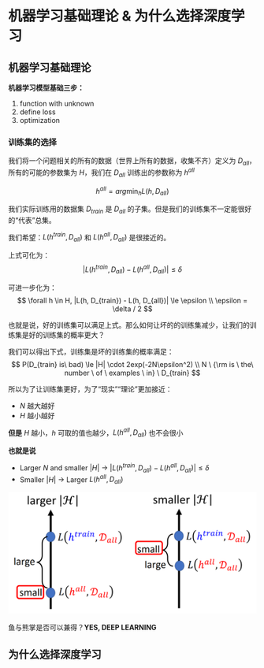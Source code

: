 # 机器学习基础理论 & 为什么选择深度学习

## 机器学习基础理论

**机器学习模型基础三步：**
1. function with unknown
2. define loss
3. optimization

### 训练集的选择

我们将一个问题相关的所有的数据（世界上所有的数据，收集不齐）定义为 $D_{all}$，所有的可能的参数集为 $H$，我们在 $D_{all}$ 训练出的参数称为 $h^{all}$

$$
  h^{all} = arg \min_h L(h, D_{all})
$$

我们实际训练用的数据集 $D_{train}$ 是 $D_{all}$ 的子集。但是我们的训练集不一定能很好的“代表”总集。

我们希望：$L(h^{train}, D_{all})$ 和 $L(h^{all}, D_{all})$ 是很接近的。

上式可化为：
$$
  |L(h^{train}, D_{all}) - L(h^{all}, D_{all})| \le \delta
$$

可进一步化为：
$$
  \forall h \in H, |L(h, D_{train}) - L(h, D_{all})| \le \epsilon \\
  \epsilon = \delta / 2
$$

也就是说，好的训练集可以满足上式。那么如何让坏的的训练集减少，让我们的训练集是好的训练集的概率更大？

我们可以得出下式，训练集是坏的训练集的概率满足：
$$
  P(D_{train} is\ bad) \le |H| \cdot 2exp(-2N\epsilon^2)  \\ 
  N \ {\rm is \ the\ number \ of \ examples \ in} \ D_{train}
$$

所以为了让训练集更好，为了“现实”“理论”更加接近：
- $N$ 越大越好
- $H$ 越小越好

**但是** $H$ 越小，$h$ 可取的值也越少，$L(h^{all}, D_{all})$ 也不会很小

**也就是说** 
- Larger $N$ and smaller $|H|$ $\rightarrow$ $|L(h^{train}, D_{all}) - L(h^{all}, D_{all})| \le \delta$
- Smaller $|H|$ $\rightarrow$ Larger $L(h^{all}, D_{all})$

![pain-H](pain-H.png)

鱼与熊掌是否可以兼得？**YES, DEEP LEARNING**

## 为什么选择深度学习